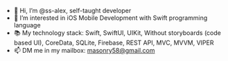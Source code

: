 - 👋 Hi, I’m @ss-alex, self-taught developer
- 👀 I’m interested in iOS Mobile Development with Swift programming language
- 📚 My technology stack: Swift, SwiftUI, UIKit, Without storyboards (code based UI), CoreData, SQLite, Firebase, REST API, MVC, MVVM, VIPER
- 📫 DM me in my mailbox: masonry58@gmail.com

<!---
ss-alex/ss-alex is a ✨ special ✨ repository because its `README.md` (this file) appears on your GitHub profile.
You can click the Preview link to take a look at your changes.
--->
